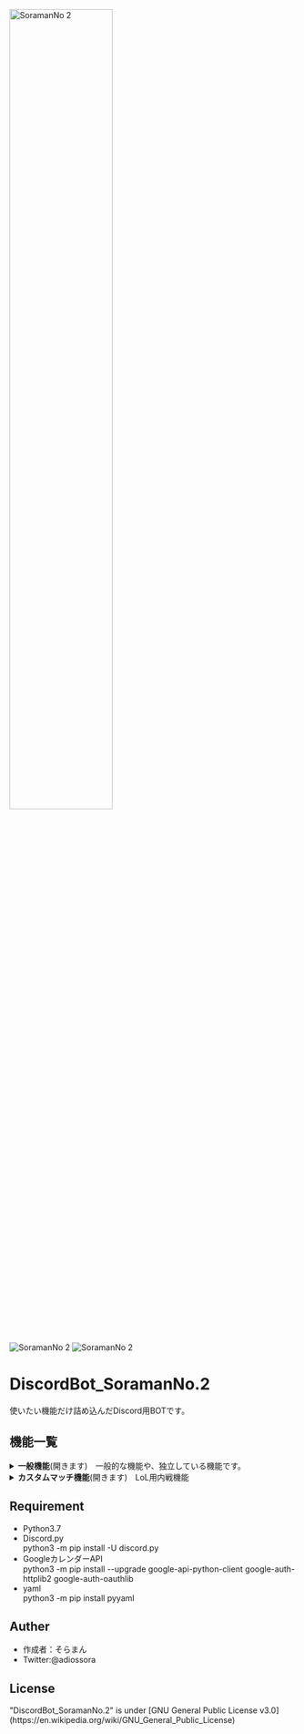<p aligen="center">
<img width="60%" src="https://user-images.githubusercontent.com/11624644/76447297-cfaf2000-640b-11ea-8809-88be559670a6.png" alt="SoramanNo 2"><br>
<img src="http://img.shields.io/badge/license-GNU3.0-blue.svg?style=flat" alt="SoramanNo 2">
<img src="https://img.shields.io/badge/version-v0.9.0-ff7964.svg" alt="SoramanNo 2">
<h1>DiscordBot_SoramanNo.2</h1>
使いたい機能だけ詰め込んだDiscord用BOTです。
<h2>機能一覧</h2>
<details>
  <summary><b>一般機能</b>(開きます)　一般的な機能や、独立している機能です。</summary>
  <ul>
    <li><b>ping</b></li>「pong!」を返します
    <li><b>mention</b></li>送信者にメンションを送り返します
    <li><b>help</b></li>コマンドのヘルプを表示します。リアクションの矢印を押すことでページ遷移を可能にしています。  何もリアクションせず30秒経つとリアクションの受付を停止します。
    <li><b>role add</b></li>コマンドを入力したユーザーに役職を付与します。（そらまんランドでのみ機能します）
    <li><b>そらまん</b></li>「呼んだ？」を返します
  </ul>
</details>
<details>
  <summary><b>カスタムマッチ機能</b>(開きます)　LoL用内戦機能</summary>
  <br>
  LoLのカスタムマッチの時のチーム振り分けや、役職を振り分けることでチャットの盗み見防止、誤ったボイスチャットへの入出を防ぐことが出来ます。<br>
  <br>
  <h3>前提</h3>
    この機能は前提として以下のテキスト、ボイスチャンネル。役職を必要としています。<br>
    ユーザーが設定する機能は後日追加予定です。<br>
    役職をそれぞれのテキストチャンネルとボイスチャンネルに割り当てることで、トラブルを防ぎます。<br>
  <br>
  <table>
    <tr>
      <th>テキストチャンネル</th>
      <th>ボイスチャンネル</th>
      <th>役職</th>
    </tr>
    <tr>
      <th></th>
      <th>custom_general</th>
      <th></th>
    </tr>
    <tr>
      <th>custom-1</th>
      <th>Custom-1</th>
      <th>Custom-1</th>
    </tr>
    <tr>
      <th>custom-2</th>
      <th>Custom-2</th>
      <th>Custom-2</th>
    </tr>
  </table>
  <ul>
    <li><b>custom start</b></li>
    「custom_general」ボイスチャンネルに入室している10名を自動的に2チームに振り分けると同時に役職を付与します。
    10名以上の場合はランダムに10名選出されます。10名以下では利用できません。
    <details>
      <summary>プレビュー</summary>
      <img width="80%" src="https://user-images.githubusercontent.com/11624644/76347968-d1fd7580-634a-11ea-9e5a-a597298086ee.gif" alt="custom_start">
    </details>
    <li><b>custom suffle</b></li>
    振り分けられたチームを完全にシャッフルして再度2チームに振り分けます。
    <details>
      <summary>プレビュー</summary>
      <img width="80%" src="https://user-images.githubusercontent.com/11624644/76348957-7633ec00-634c-11ea-9a39-e7d1c59c2e93.gif" alt="custom_start">
    </details>
    <li><b>custom list</b></li>
    チーム関係なく10名全員のリストを表示します。
    <details>
      <summary>プレビュー</summary>
      <img width="80%" src="https://user-images.githubusercontent.com/11624644/76348417-81d2e300-634b-11ea-8dd2-0f0bf7dad1a6.gif" alt="custom_start">
    </details>
    <li><b>custom teamlist</b></li>
    チーム毎のメンバーリストを表示します。
    <details>
      <summary>プレビュー</summary>
      <img width="80%" src="https://user-images.githubusercontent.com/11624644/76348431-88f9f100-634b-11ea-8ed0-9cc662582943.gif" alt="custom_start">
    </details>
    <li><b>custom change [数字] [数字]</b></li>
    チームメンバーリスト等で表示された番号を指定することでチーム間のメンバー移動が出来ます。
    <details>
      <summary>プレビュー</summary>
      <img width="80%" src="https://user-images.githubusercontent.com/11624644/76408908-09166a00-63d1-11ea-9099-c6e9c43c51d4.gif" alt="custom_start">
    </details>
    <li><b>custom win [red or blue]</b></li>
    勝利したチームを指定することでチームメンバー全員に勝利数が1追加されます。
    <li><b>custom result</b></li>
    チーム振り分け機能が終了するまでに最多の勝利数を獲得したメンバーを表示します。
    <details>
      <summary>プレビュー</summary>
      <img width="80%" src="https://user-images.githubusercontent.com/11624644/76348957-7633ec00-634c-11ea-9a39-e7d1c59c2e93.gif" alt="custom_start">
    </details>
    <li><b>custom end</b></li>
    振り分け機能を終了します。メンバーに付けた役職の自動解除、専用テキストチャンネルのログリセット、戦績のリセットを行います。
    <details>
      <summary>プレビュー</summary>
      <img width="80%" src="https://user-images.githubusercontent.com/11624644/76348471-99aa6700-634b-11ea-83b1-16a93a4fd979.gif" alt="custom_start">
    </details>
  </ul>
</details>
<h2>Requirement</h2>
<ul>
  <li>Python3.7</li>
  <li>Discord.py</li>
  python3 -m pip install -U discord.py
  <li>GoogleカレンダーAPI</li>
  python3 -m pip install --upgrade google-api-python-client google-auth-httplib2 google-auth-oauthlib
  <li>yaml</li>
  python3 -m pip install pyyaml
</ul>
<h2>Auther</h2>
<ul>
  <li>作成者：そらまん</li>
  <li>Twitter:@adiossora</li>
</ul>
<h2>License</h2>
"DiscordBot_SoramanNo.2" is under [GNU General Public License v3.0](https://en.wikipedia.org/wiki/GNU_General_Public_License)
</p>
